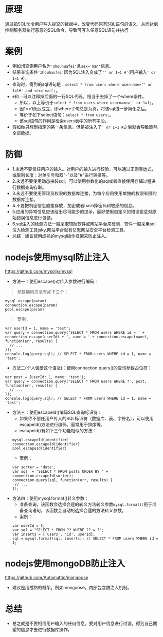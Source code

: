 # 原理
通过把SQL命令用户写入提交的数据中，改变代码原有SQL语句的语义，从而达到控制服务器执行恶意的SQL命令，导致可写入任意SQL语句并执行

# 案例
* 例如想查询用户名为```'zhouhuafei'```且```sex='man'```信息。
* 结果查询条件```'zhouhaufei'```因为SQL注入变成了```'' or 1=1 #'```(用户输入```' or 1=1 #```)。
* 查询时，得到的sql语句是：```select * from users where username='' or 1=1#' and sex='man';```。
* ```#```和```--```可以注释掉后面的一行SQL代码，相当于去掉了一个where条件。
    - 所以，以上等价于```select * from users where username='' or 1=1;```。
    - 因1==1永远成立，即where子句总是为真，将该sql进一步简化之后。
    - 等价于如下select语句：```select * from users;```。
    - 该sql语句的作用是检索users表中的所有字段。
* 假如你只想删指定的某一条信息。但是被注入了```' or 1=1 #```之后就会导致删除全部数据。

# 防御
* 1.永远不要信任用户的输入。对用户的输入进行校验，可以通过正则表达式，或限制长度；对单引号和双"-"以及"#"进行转换等。
* 2.永远不要使用动态拼装sql，可以使用参数化的sql或者直接使用存储过程进行数据查询存取。
* 3.永远不要使用管理员权限的数据库连接，为每个应用使用单独的权限有限的数据库连接。
* 4.不要把机密信息直接存放，加密或者hash掉密码和敏感的信息。
* 5.应用的异常信息应该给出尽可能少的提示，最好使用自定义的错误信息对原始错误信息进行包装。
* 6.sql注入的检测方法一般采取辅助软件或网站平台来检测，软件一般采用sql注入检测工具jsky,网站平台就有亿思网站安全平台检测工具。
* 总结：建议使用成熟的mysql操作框架来防止注入。

# nodejs使用mysql防止注入
https://github.com/mysqljs/mysql
* 方法一：使用escape()对传入参数进行编码：
> 参数编码方法有如下三个：
```
mysql.escape(param)
connection.escape(param)
pool.escape(param)
```
> 案例：
```
var userId = 1, name = 'test';
var query = connection.query('SELECT * FROM users WHERE id = ' + connection.escape(userId) + ', name = ' + connection.escape(name), function(err, results) {
  // ...
});
console.log(query.sql); // SELECT * FROM users WHERE id = 1, name = 'test';
```
* 方法二(个人偏爱这个语法)：使用connection.query()的查询参数占位符：
```
var post = {userId: 1, name: 'test'};
var query = connection.query('SELECT * FROM users WHERE ?', post, function(err, results) {
  // ...
});
console.log(query.sql); // SELECT * FROM users WHERE id = 1, name = 'test';
```
* 方法三：使用escapeId()编码SQL查询标识符：
    - 如果你不信任用户传入的SQL标识符（数据库、表、字符名），可以使用escapeId()方法进行编码。最常用于排序等。
    - escapeId()有如下三个功能相似的方法：
    ```
    mysql.escapeId(identifier)
    connection.escapeId(identifier)
    pool.escapeId(identifier)
    ```
    - 案例：
    ```
    var sorter = 'date';
    var sql  = 'SELECT * FROM posts ORDER BY ' + connection.escapeId(sorter);
    connection.query(sql, function(err, results) {
     // ...
    });
    ```
* 方法四：使用mysql.format()转义参数：
    - 准备查询，该函数会选择合适的转义方法转义参数```mysql.format()```用于准备查询语句，该函数会自动的选择合适的方法转义参数。
    - 案例：
    ```
    var userId = 1;
    var sql = "SELECT * FROM ?? WHERE ?? = ?";
    var inserts = ['users', 'id', userId];
    sql = mysql.format(sql, inserts); // SELECT * FROM users WHERE id = 1;
    ```

# nodejs使用mongoDB防止注入
https://github.com/Automattic/mongoose
* 建议是用成熟的框架。例如mongoose。内部包含防注入机制。

# 总结
* 总之就是不要相信用户输入的任何信息。要对用户信息进行过滤。得到自己期望的信息才去进行数据库操作。
